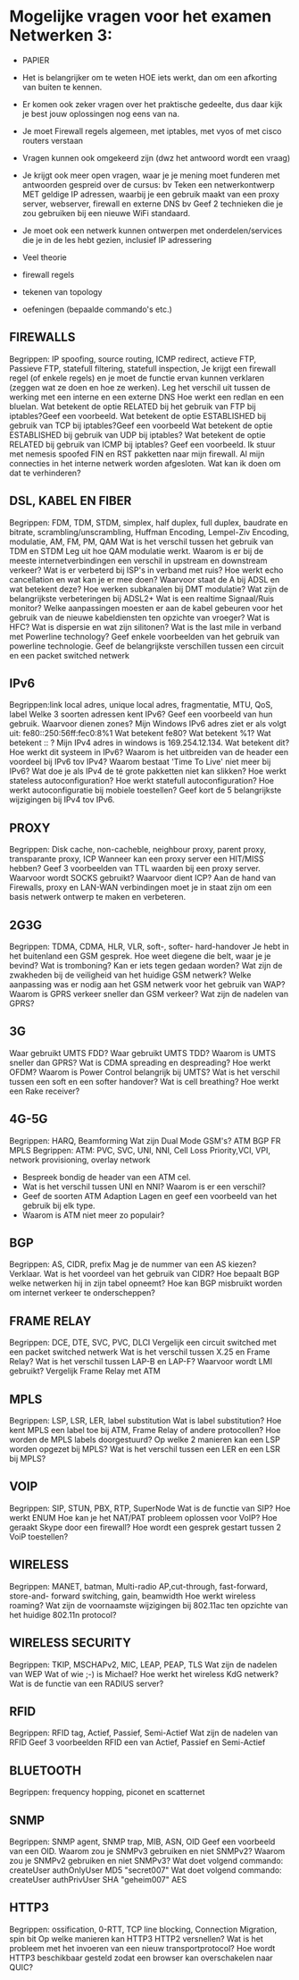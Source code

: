 # Mogelijke vragen voor het examen Netwerken 3:

- PAPIER

- Het is belangrijker om te weten HOE iets werkt, dan om een afkorting van buiten
  te kennen.
- Er komen ook zeker vragen over het praktische gedeelte, dus daar kijk je best
  jouw oplossingen nog eens van na.
- Je moet Firewall regels algemeen, met iptables, met vyos of met cisco routers
  verstaan
- Vragen kunnen ook omgekeerd zijn (dwz het antwoord wordt een vraag)
- Je krijgt ook meer open vragen, waar je je mening moet funderen met antwoorden
  gespreid over de cursus:
  bv Teken een netwerkontwerp MET geldige IP adressen, waarbij je een gebruik maakt
  van een proxy server, webserver, firewall en externe DNS
  bv Geef 2 technieken die je zou gebruiken bij een nieuwe WiFi standaard.
- Je moet ook een netwerk kunnen ontwerpen met onderdelen/services die je in de les
  hebt gezien, inclusief IP adressering

- Veel theorie
- firewall regels
- tekenen van topology
- oefeningen (bepaalde commando's etc.)

## FIREWALLS

Begrippen: IP spoofing, source routing, ICMP redirect, actieve FTP, Passieve FTP,
statefull filtering, statefull inspection,
Je krijgt een firewall regel (of enkele regels) en je moet de functie ervan kunnen
verklaren (zeggen wat ze doen en hoe ze werken).
Leg het verschil uit tussen de werking met een interne en een externe DNS
Hoe werkt een redlan en een bluelan.
Wat betekent de optie RELATED bij het gebruik van FTP bij iptables?Geef een
voorbeeld.
Wat betekent de optie ESTABLISHED bij gebruik van TCP bij iptables?Geef een
voorbeeld
Wat betekent de optie ESTABLISHED bij gebruik van UDP bij iptables?
Wat betekent de optie RELATED bij gebruik van ICMP bij iptables? Geef een
voorbeeld.
Ik stuur met nemesis spoofed FIN en RST pakketten naar mijn firewall. Al mijn
connecties in het interne netwerk worden afgesloten. Wat kan ik doen om dat te
verhinderen?

## DSL, KABEL EN FIBER

Begrippen: FDM, TDM, STDM, simplex, half duplex, full duplex, baudrate en bitrate,
scrambling/unscrambling, Huffman Encoding, Lempel-Ziv Encoding, modulatie, AM, FM,
PM, QAM
Wat is het verschil tussen het gebruik van TDM en STDM
Leg uit hoe QAM modulatie werkt.
Waarom is er bij de meeste internetverbindingen een verschil in upstream en
downstream verkeer?
Wat is er verbeterd bij ISP's in verband met ruis?
Hoe werkt echo cancellation en wat kan je er mee doen?
Waarvoor staat de A bij ADSL en wat betekent deze?
Hoe werken subkanalen bij DMT modulatie?
Wat zijn de belangrijkste verbeteringen bij ADSL2+
Wat is een realtime Signaal/Ruis monitor?
Welke aanpassingen moesten er aan de kabel gebeuren voor het gebruik van de nieuwe
kabeldiensten ten opzichte van vroeger?
Wat is HFC?
Wat is dispersie en wat zijn silitonen?
Wat is the last mile in verband met Powerline technology?
Geef enkele voorbeelden van het gebruik van powerline technologie.
Geef de belangrijkste verschillen tussen een circuit en een packet switched netwerk

## IPv6

Begrippen:link local adres, unique local adres, fragmentatie, MTU, QoS, label
Welke 3 soorten adressen kent IPv6? Geef een voorbeeld van hun gebruik.
Waarvoor dienen zones?
Mijn Windows IPv6 adres ziet er als volgt uit: fe80::250:56ff:fec0:8%1 Wat betekent
fe80? Wat betekent %1? Wat betekent :: ?
Mijn IPv4 adres in windows is 169.254.12.134. Wat betekent dit? Hoe werkt dit
systeem in IPv6?
Waarom is het uitbreiden van de header een voordeel bij IPv6 tov IPv4?
Waarom bestaat 'Time To Live' niet meer bij IPv6?
Wat doe je als IPv4 de té grote pakketten niet kan slikken?
Hoe werkt stateless autoconfiguration?
Hoe werkt statefull autoconfiguration?
Hoe werkt autoconfiguratie bij mobiele toestellen?
Geef kort de 5 belangrijkste wijzigingen bij IPv4 tov IPv6.

## PROXY

Begrippen: Disk cache, non-cacheble, neighbour proxy, parent proxy, transparante
proxy, ICP
Wanneer kan een proxy server een HIT/MISS hebben?
Geef 3 voorbeelden van TTL waarden bij een proxy server.
Waarvoor wordt SOCKS gebruikt?
Waarvoor dient ICP?
Aan de hand van Firewalls, proxy en LAN-WAN verbindingen moet je in staat zijn om
een basis netwerk ontwerp te maken en verbeteren.

## 2G3G

Begrippen: TDMA, CDMA, HLR, VLR, soft-, softer- hard-handover
Je hebt in het buitenland een GSM gesprek. Hoe weet diegene die belt, waar je je
bevind?
Wat is tromboning? Kan er iets tegen gedaan worden?
Wat zijn de zwakheden bij de veiligheid van het huidige GSM netwerk?
Welke aanpassing was er nodig aan het GSM netwerk voor het gebruik van WAP?
Waarom is GPRS verkeer sneller dan GSM verkeer?
Wat zijn de nadelen van GPRS?

## 3G

Waar gebruikt UMTS FDD?
Waar gebruikt UMTS TDD?
Waarom is UMTS sneller dan GPRS?
Wat is CDMA spreading en despreading?
Hoe werkt OFDM?
Waarom is Power Control belangrijk bij UMTS?
Wat is het verschil tussen een soft en een softer handover?
Wat is cell breathing?
Hoe werkt een Rake receiver?

## 4G-5G

Begrippen: HARQ, Beamforming
Wat zijn Dual Mode GSM's?
ATM BGP FR MPLS
Begrippen:
ATM:
PVC, SVC, UNI, NNI, Cell Loss Priority,VCI, VPI, network provisioning, overlay
network

- Bespreek bondig de header van een ATM cel.
- Wat is het verschil tussen UNI en NNI? Waarom is er een verschil?
- Geef de soorten ATM Adaption Lagen en geef een voorbeeld van het gebruik bij elk
  type.
- Waarom is ATM niet meer zo populair?

## BGP

Begrippen: AS, CIDR, prefix
Mag je de nummer van een AS kiezen? Verklaar.
Wat is het voordeel van het gebruik van CIDR?
Hoe bepaalt BGP welke netwerken hij in zijn tabel opneemt?
Hoe kan BGP misbruikt worden om internet verkeer te onderscheppen?

## FRAME RELAY

Begrippen: DCE, DTE, SVC, PVC, DLCI
Vergelijk een circuit switched met een packet switched netwerk
Wat is het verschil tussen X.25 en Frame Relay?
Wat is het verschil tussen LAP-B en LAP-F?
Waarvoor wordt LMI gebruikt?
Vergelijk Frame Relay met ATM

## MPLS

Begrippen: LSP, LSR, LER, label substitution
Wat is label substitution?
Hoe kent MPLS een label toe bij ATM, Frame Relay of andere protocollen?
Hoe worden de MPLS labels doorgestuurd?
Op welke 2 manieren kan een LSP worden opgezet bij MPLS?
Wat is het verschil tussen een LER en een LSR bij MPLS?

## VOIP

Begrippen: SIP, STUN, PBX, RTP, SuperNode
Wat is de functie van SIP?
Hoe werkt ENUM
Hoe kan je het NAT/PAT probleem oplossen voor VoIP?
Hoe geraakt Skype door een firewall?
Hoe wordt een gesprek gestart tussen 2 VoiP toestellen?

## WIRELESS

Begrippen: MANET, batman, Multi-radio AP,cut-through, fast-forward, store-and-
forward switching, gain, beamwidth
Hoe werkt wireless roaming?
Wat zijn de voornaamste wijzigingen bij 802.11ac ten opzichte van het huidige
802.11n protocol?

## WIRELESS SECURITY

Begrippen: TKIP, MSCHAPv2, MIC, LEAP, PEAP, TLS
Wat zijn de nadelen van WEP
Wat of wie ;-) is Michael?
Hoe werkt het wireless KdG netwerk?
Wat is de functie van een RADIUS server?

## RFID

Begrippen: RFID tag, Actief, Passief, Semi-Actief
Wat zijn de nadelen van RFID
Geef 3 voorbeelden RFID een van Actief, Passief en Semi-Actief

## BLUETOOTH

Begrippen: frequency hopping, piconet en scatternet

## SNMP

Begrippen: SNMP agent, SNMP trap, MIB, ASN, OID
Geef een voorbeeld van een OID.
Waarom zou je SNMPv3 gebruiken en niet SNMPv2?
Waarom zou je SNMPv2 gebruiken en niet SNMPv3?
Wat doet volgend commando: createUser authOnlyUser MD5 "secret007"
Wat doet volgend commando: createUser authPrivUser SHA "geheim007" AES

## HTTP3

Begrippen: ossification, 0-RTT, TCP line blocking, Connection Migration, spin bit
Op welke manieren kan HTTP3 HTTP2 versnellen?
Wat is het probleem met het invoeren van een nieuw transportprotocol?
Hoe wordt HTTP3 beschikbaar gesteld zodat een browser kan overschakelen naar QUIC?
